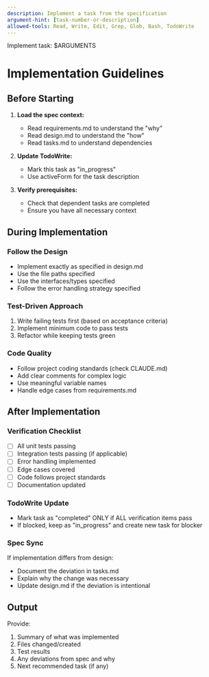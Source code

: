 ```yaml
---
description: Implement a task from the specification
argument-hint: [task-number-or-description]
allowed-tools: Read, Write, Edit, Grep, Glob, Bash, TodoWrite
---
```


Implement task: $ARGUMENTS

# Implementation Guidelines

## Before Starting

1. **Load the spec context:**
   - Read requirements.md to understand the "why"
   - Read design.md to understand the "how"
   - Read tasks.md to understand dependencies

2. **Update TodoWrite:**
   - Mark this task as "in_progress"
   - Use activeForm for the task description

3. **Verify prerequisites:**
   - Check that dependent tasks are completed
   - Ensure you have all necessary context

## During Implementation

### Follow the Design
- Implement exactly as specified in design.md
- Use the file paths specified
- Use the interfaces/types specified
- Follow the error handling strategy specified

### Test-Driven Approach
1. Write failing tests first (based on acceptance criteria)
2. Implement minimum code to pass tests
3. Refactor while keeping tests green

### Code Quality
- Follow project coding standards (check CLAUDE.md)
- Add clear comments for complex logic
- Use meaningful variable names
- Handle edge cases from requirements.md

## After Implementation

### Verification Checklist
- [ ] All unit tests passing
- [ ] Integration tests passing (if applicable)
- [ ] Error handling implemented
- [ ] Edge cases covered
- [ ] Code follows project standards
- [ ] Documentation updated

### TodoWrite Update
- Mark task as "completed" ONLY if ALL verification items pass
- If blocked, keep as "in_progress" and create new task for blocker

### Spec Sync
If implementation differs from design:
- Document the deviation in tasks.md
- Explain why the change was necessary
- Update design.md if the deviation is intentional

## Output

Provide:
1. Summary of what was implemented
2. Files changed/created
3. Test results
4. Any deviations from spec and why
5. Next recommended task (if any)

